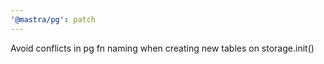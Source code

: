 ```yaml
---
'@mastra/pg': patch
---
```


Avoid conflicts in pg fn naming when creating new tables on storage.init()

